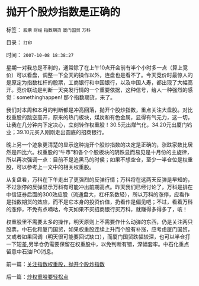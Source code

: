 # 抛开个股炒指数是正确的

标签： `股票` `财经` `指数期货` `厦门国贸` `万科` 

目录： `打印`

时间： `2007-10-08 18:38:27`

星期一对我总是不利的，通常除了在上午10点开会前有半个小时多一点（算上竞价）可以看盘，调整一下全天的操作以外，连盘也是看不了。今天竞价时最惊人的是原定为指数杠杆的股票，工商银行和中国银行，以及中国人寿，都出现了大幅高开。竞价联动是判断一天突发行情的一个重要依据，这种信号，给人一种强烈的感觉：somethinghappen! 那个指数期货，来了。

我们对本周和本月的判断都是冲高回落，抛开个股炒指数，重点关注大盘股。对比权重股的跳空高开，原来的热门板块，煤炭和有色金属，显得有气无力，这一切，让我在几分钟内下定决心，立刻转作权重股！30.5元出煤气化，34.20元出厦门钨业；39.10元买入刚刚走出圆底的招商银行。

晚上另一个迹象更清楚的显示这种抛开个股炒指数的决定是正确的，涨跌家数比居然是四比六。权重股的“牛市”和各个个股板块的阴跌显而易见是十月份的主旋律，所以再次强调一点：目前不是追黑马的时侯；如果不想空仓，至少一半仓位是权重股，可以参考上一文中的相关权重股。

从复盘看，万科在下午走出了更强烈的反弹行情；万科将在这两天反弹是早知的，不过涨停的反弹显示万科有可能冲出前期高点。昨天我们已经讨论了，万科是排在中信证券后面的300效应股（流通盘大，杠杆系数轻），所以万科的涨停，应看作是指数期货的效应，而不是它本身的投资价值，扔看作是偏见吧；不过，看着万科的涨停，不免有点嘀咕，今天如果不买招商银行买万科，就赚得多得多了，咳！

权重股里不需要太多的操作，明天原则上不需要作什么动弹的东西，仍是关注两只股票，中石化和厦门国贸，如果权重股连续上升而个股有补涨，应考虑厦门国贸，又或者如果回调（明天很可能要回试缺口），而厦门国贸跌幅较深，也可以半仓打一下短差,另半仓仍需要保留在权重股中，以免判断有错，深幅套牢。中石化重点留意中石油IPO消息。



前一篇：[关注指数权重股，抛开个股炒指数](../../../2007/10/6/关注指数权重股，抛开个股炒指数.md)

后一篇：[炒权重股要轻松点](../../../2007/10/9/炒权重股要轻松点.md)